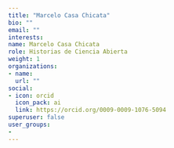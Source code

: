 ```yaml
---
title: "Marcelo Casa Chicata"
bio: ""
email: ""
interests:
name: Marcelo Casa Chicata
role: Historias de Ciencia Abierta
weight: 1
organizations:
- name: 
  url: ""
social:
- icon: orcid
  icon_pack: ai
  link: https://orcid.org/0009-0009-1076-5094
superuser: false
user_groups:
- 
---
```

